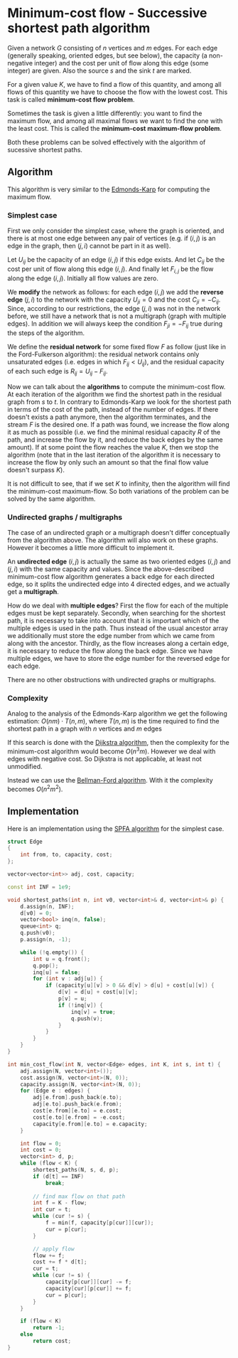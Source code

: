 <!--?title Minimum-cost flow - Successive shortest path algorithm -->
# Minimum-cost flow - Successive shortest path algorithm

Given a network $G$ consisting of $n$ vertices and $m$ edges.
For each edge (generally speaking, oriented edges, but see below), the capacity (a non-negative integer) and the cost per unit of flow along this edge (some integer) are given.
Also the source $s$ and the sink $t$ are marked.

For a given value $K$, we have to find a flow of this quantity, and among all flows of this quantity we have to choose the flow with the lowest cost.
This task is called **minimum-cost flow problem**.

Sometimes the task is given a little differently:
you want to find the maximum flow, and among all maximal flows we want to find the one with the least cost.
This is called the **minimum-cost maximum-flow problem**.

Both these problems can be solved effectively with the algorithm of sucessive shortest paths.

## Algorithm

This algorithm is very similar to the [Edmonds-Karp](edmonds_karp.md) for computing the maximum flow.

### Simplest case

First we only consider the simplest case, where the graph is oriented, and there is at most one edge between any pair of vertices (e.g. if $(i, j)$ is an edge in the graph, then $(j, i)$ cannot be part in it as well).

Let $U_{i j}$ be the capacity of an edge $(i, j)$ if this edge exists.
And let $C_{i j}$ be the cost per unit of flow along this edge $(i, j)$.
And finally let $F_{i, j}$ be the flow along the edge $(i, j)$.
Initially all flow values are zero.

We **modify** the network as follows:
for each edge $(i, j)$ we add the **reverse edge** $(j, i)$ to the network with the capacity $U_{j i} = 0$ and the cost $C_{j i} = -C_{i j}$.
Since, according to our restrictions, the edge $(j, i)$ was not in the network before, we still have a network that is not a multigraph (graph with multiple edges).
In addition we will always keep the condition $F_{j i} = -F_{i j}$ true during the steps of the algorithm.

We define the **residual network** for some fixed flow $F$ as follow (just like in the Ford-Fulkerson algorithm):
the residual network contains only unsaturated edges (i.e. edges in which $F_{i j} < U_{i j}$), and the residual capacity of each such edge is $R_{i j} = U_{i j} - F_{i j}$.

Now we can talk about the **algorithms** to compute the minimum-cost flow.
At each iteration of the algorithm we find the shortest path in the residual graph from $s$ to $t$.
In contrary to Edmonds-Karp we look for the shortest path in terms of the cost of the path, instead of the number of edges.
If there doesn't exists a path anymore, then the algorithm terminates, and the stream $F$ is the desired one.
If a path was found, we increase the flow along it as much as possible (i.e. we find the minimal residual capacity $R$ of the path, and increase the flow by it, and reduce the back edges by the same amount).
If at some point the flow reaches the value $K$, then we stop the algorithm (note that in the last iteration of the algorithm it is necessary to increase the flow by only such an amount so that the final flow value doesn't surpass $K$).

It is not difficult to see, that if we set $K$ to infinity, then the algorithm will find the minimum-cost maximum-flow.
So both variations of the problem can be solved by the same algorithm.

### Undirected graphs / multigraphs

The case of an undirected graph or a multigraph doesn't differ conceptually from the algorithm above.
The algorithm will also work on these graphs.
However it becomes a little more difficult to implement it.

An **undirected edge** $(i, j)$ is actually the same as two oriented edges $(i, j)$ and $(j, i)$ with the same capacity and values.
Since the above-described minimum-cost flow algorithm generates a back edge for each directed edge, so it splits the undirected edge into $4$ directed edges, and we actually get a **multigraph**.

How do we deal with **multiple edges**?
First the flow for each of the multiple edges must be kept separately.
Secondly, when searching for the shortest path, it is necessary to take into account that it is important which of the multiple edges is used in the path.
Thus instead of the usual ancestor array we additionally must store the edge number from which we came from along with the ancestor.
Thirdly, as the flow increases along a certain edge, it is necessary to reduce the flow along the back edge.
Since we have multiple edges, we have to store the edge number for the reversed edge for each edge.

There are no other obstructions with undirected graphs or multigraphs.

### Complexity

Analog to the analysis of the Edmonds-Karp algorithm we get the following estimation:
$O(n m) \cdot T(n, m)$, where $T(n, m)$ is the time required to find the shortest path in a graph with $n$ vertices and $m$ edges

If this search is done with the [Dijkstra algorithm](dijkstra.md), then the complexity for the minimum-cost algorithm would become $O(n^3 m)$.
However we deal with edges with negative cost.
So Dijkstra is not applicable, at least not unmodified.

Instead we can use the [Bellman-Ford algorithm](bellman_ford.md). With it the complexity becomes $O(n^2 m^2)$.

## Implementation

Here is an implementation using the [SPFA algorithm](bellman_ford.md) for the simplest case.

```cpp min_cost_flow_successive_shortest_path
struct Edge
{
    int from, to, capacity, cost;
};

vector<vector<int>> adj, cost, capacity;

const int INF = 1e9;

void shortest_paths(int n, int v0, vector<int>& d, vector<int>& p) {
    d.assign(n, INF);
    d[v0] = 0;
    vector<bool> inq(n, false);
    queue<int> q;
    q.push(v0);
    p.assign(n, -1);

    while (!q.empty()) {
        int u = q.front();
        q.pop();
        inq[u] = false;
        for (int v : adj[u]) {
            if (capacity[u][v] > 0 && d[v] > d[u] + cost[u][v]) {
                d[v] = d[u] + cost[u][v];
                p[v] = u;
                if (!inq[v]) {
                    inq[v] = true;
                    q.push(v);
                }
            }
        }
    }
}

int min_cost_flow(int N, vector<Edge> edges, int K, int s, int t) {
    adj.assign(N, vector<int>());
    cost.assign(N, vector<int>(N, 0));
    capacity.assign(N, vector<int>(N, 0));
    for (Edge e : edges) {
        adj[e.from].push_back(e.to);
        adj[e.to].push_back(e.from);
        cost[e.from][e.to] = e.cost;
        cost[e.to][e.from] = -e.cost;
        capacity[e.from][e.to] = e.capacity;
    }

    int flow = 0;
    int cost = 0;
    vector<int> d, p;
    while (flow < K) {
        shortest_paths(N, s, d, p);
        if (d[t] == INF)
            break;
        
        // find max flow on that path
        int f = K - flow;
        int cur = t;
        while (cur != s) {
            f = min(f, capacity[p[cur]][cur]);
            cur = p[cur];
        }

        // apply flow
        flow += f;
        cost += f * d[t];
        cur = t;
        while (cur != s) {
            capacity[p[cur]][cur] -= f;
            capacity[cur][p[cur]] += f;
            cur = p[cur];
        }
    }

    if (flow < K)
        return -1;
    else
        return cost;
}
```
